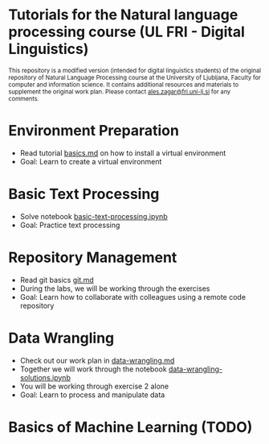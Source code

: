 # Tutorials for the Natural language processing course (UL FRI - Digital Linguistics)
<sup>This repository is a modified version (intended for digital linguistics students) of the original repository of Natural Language Processing course at the University of Ljubljana, Faculty for computer and information science. It contains additional resources and materials to supplement the original work plan. Please contact [ales.zagar@fri.uni-lj.si](mailto:ales.zagar@fri.uni-lj.si) for any comments.</sub>

# Environment Preparation
- Read tutorial [basics.md](additional_materials/tutorials/basics.md) on how to install a virtual environment
- Goal: Learn to create a virtual environment

# Basic Text Processing
- Solve notebook [basic-text-processing.ipynb](additional_materials/notebooks/basic-text-processing.ipynb)
- Goal: Practice text processing

# Repository Management
- Read git basics [git.md](additional_materials/tutorials/git.md)
- During the labs, we will be working through the exercises
- Goal: Learn how to collaborate with colleagues using a remote code repository 

# Data Wrangling
- Check out our work plan in [data-wrangling.md](additional_materials/tutorials/data-wrangling.md)
- Together we will work through the notebook [data-wrangling-solutions.ipynb](additional_materials/notebooks/data-wrangling-solutions.ipynb)
- You will be working through exercise 2 alone
- Goal: Learn to process and manipulate data

# Basics of Machine Learning (TODO)
